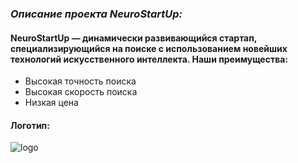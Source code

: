 ### *Описание проекта NeuroStartUp:*

#### NeuroStartUp — динамически развивающийся стартап, специализирующийся на поиске с использованием новейших технологий искусственного интеллекта. Наши преимущества:

 * Высокая точность поиска
 * Высокая скорость поиска
 * Низкая цена
 
#### Логотип:

![logo](https://camo.githubusercontent.com/ace14ee894d150192a7b05b12410738aa65528da742bbce69315a5f441320ea7/68747470733a2f2f692e696d6775722e636f6d2f495a4f525769492e706e67)